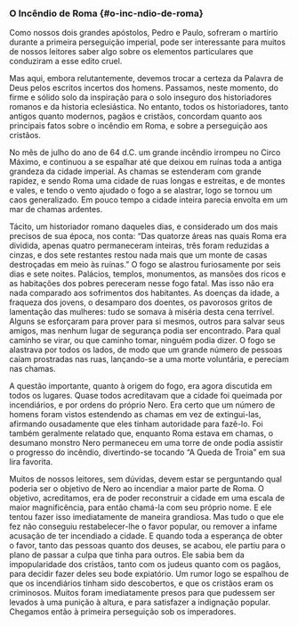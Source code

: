 ### O Incêndio de Roma {#o-inc-ndio-de-roma}

Como nossos dois grandes apóstolos, Pedro e Paulo, sofreram o martírio durante a primeira perseguição imperial, pode ser interessante para muitos de nossos leitores saber algo sobre os elementos particulares que conduziram a esse edito cruel.

Mas aqui, embora relutantemente, devemos trocar a certeza da Palavra de Deus pelos escritos incertos dos homens. Passamos, neste momento, do firme e sólido solo da inspiração para o solo inseguro dos historiadores romanos e da historia eclesiástica. No entanto, todos os historiadores, tanto antigos quanto modernos, pagãos e cristãos, concordam quanto aos principais fatos sobre o incêndio em Roma, e sobre a perseguição aos cristãos.

No mês de julho do ano de 64 d.C. um grande incêndio irrompeu no Circo Máximo, e continuou a se espalhar até que deixou em ruínas toda a antiga grandeza da cidade imperial. As chamas se estenderam com grande rapidez, e sendo Roma uma cidade de ruas longas e estreitas, e de montes e vales, e tendo o vento ajudado o fogo a se alastrar, logo se tornou um caos generalizado. Em pouco tempo a cidade inteira parecia envolta em um mar de chamas ardentes.

Tácito, um historiador romano daqueles dias, e considerado um dos mais precisos de sua época, nos conta: “Das quatorze áreas nas quais Roma era dividida, apenas quatro permaneceram inteiras, três foram reduzidas a cinzas, e dos sete restantes restou nada mais que um monte de casas destroçadas em meio às ruínas.” O fogo se alastrou furiosamente por seis dias e sete noites. Palácios, templos, monumentos, as mansões dos ricos e as habitações dos pobres pereceram nesse fogo fatal. Mas isso não era nada comparado aos sofrimentos dos habitantes. As doenças da idade, a fraqueza dos jovens, o desamparo dos doentes, os pavorosos gritos de lamentação das mulheres: tudo se somava à miséria desta cena terrível. Alguns se esforçaram para prover para si mesmos, outros para salvar seus amigos, mas nenhum lugar de segurança podia ser encontrado. Para qual caminho se virar, ou que caminho tomar, ninguém podia dizer. O fogo se alastrava por todos os lados, de modo que um grande número de pessoas caíam prostradas nas ruas, lançando-se a uma morte voluntária, e pereciam nas chamas.

A questão importante, quanto à origem do fogo, era agora discutida em todos os lugares. Quase todos acreditavam que a cidade foi queimada por incendiários, e por ordens do próprio Nero. Era certo que um número de homens foram vistos estendendo as chamas em vez de extingui-las, afirmando ousadamente que eles tinham autoridade para fazê-lo. Foi também geralmente relatado que, enquanto Roma estava em chamas, o desumano monstro Nero permaneceu em uma torre de onde podia assistir o progresso do incêndio, divertindo-se tocando “A Queda de Troia” em sua lira favorita.

Muitos de nossos leitores, sem dúvidas, devem estar se perguntando qual poderia ser o objetivo de Nero ao incendiar a maior parte de Roma. O objetivo, acreditamos, era de poder reconstruir a cidade em uma escala de maior magnificência, para então chamá-la com seu próprio nome. E ele tentou fazer isso imediatamente de maneira grandiosa. Mas tudo o que ele fez não conseguiu restabelecer-lhe o favor popular, ou remover a infame acusação de ter incendiado a cidade. E quando toda a esperança de obter o favor, tanto das pessoas quanto dos deuses, se acabou, ele partiu para o plano de passar a culpa que tinha para outros. Ele sabia bem da impopularidade dos cristãos, tanto com os judeus quanto com os pagãos, para decidir fazer deles seu bode expiatório. Um rumor logo se espalhou de que os incendiários tinham sido descobertos, e que os cristãos eram os criminosos. Muitos foram imediatamente presos para que pudessem ser levados à uma punição à altura, e para satisfazer a indignação popular. Chegamos então à primeira perseguição sob os imperadores.